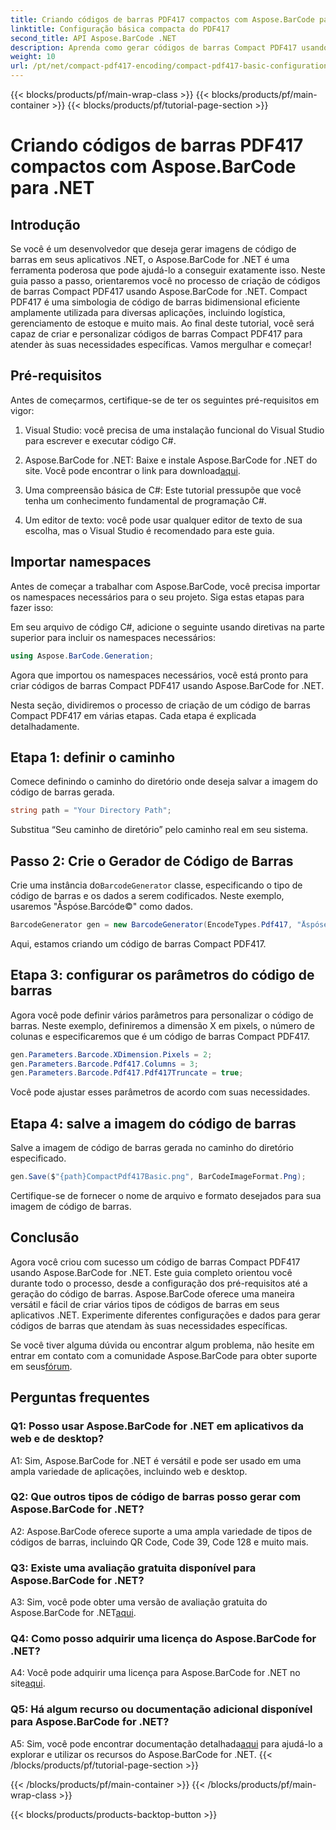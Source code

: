 ```yaml
---
title: Criando códigos de barras PDF417 compactos com Aspose.BarCode para .NET
linktitle: Configuração básica compacta do PDF417
second_title: API Aspose.BarCode .NET
description: Aprenda como gerar códigos de barras Compact PDF417 usando Aspose.BarCode for .NET. Guia abrangente com instruções passo a passo e exemplos de código.
weight: 10
url: /pt/net/compact-pdf417-encoding/compact-pdf417-basic-configuration/
---
```


{{< blocks/products/pf/main-wrap-class >}}
{{< blocks/products/pf/main-container >}}
{{< blocks/products/pf/tutorial-page-section >}}

# Criando códigos de barras PDF417 compactos com Aspose.BarCode para .NET

## Introdução

Se você é um desenvolvedor que deseja gerar imagens de código de barras em seus aplicativos .NET, o Aspose.BarCode for .NET é uma ferramenta poderosa que pode ajudá-lo a conseguir exatamente isso. Neste guia passo a passo, orientaremos você no processo de criação de códigos de barras Compact PDF417 usando Aspose.BarCode for .NET. Compact PDF417 é uma simbologia de código de barras bidimensional eficiente amplamente utilizada para diversas aplicações, incluindo logística, gerenciamento de estoque e muito mais. Ao final deste tutorial, você será capaz de criar e personalizar códigos de barras Compact PDF417 para atender às suas necessidades específicas. Vamos mergulhar e começar!

## Pré-requisitos

Antes de começarmos, certifique-se de ter os seguintes pré-requisitos em vigor:

1. Visual Studio: você precisa de uma instalação funcional do Visual Studio para escrever e executar código C#.

2.  Aspose.BarCode for .NET: Baixe e instale Aspose.BarCode for .NET do site. Você pode encontrar o link para download[aqui](https://releases.aspose.com/barcode/net/).

3. Uma compreensão básica de C#: Este tutorial pressupõe que você tenha um conhecimento fundamental de programação C#.

4. Um editor de texto: você pode usar qualquer editor de texto de sua escolha, mas o Visual Studio é recomendado para este guia.

## Importar namespaces

Antes de começar a trabalhar com Aspose.BarCode, você precisa importar os namespaces necessários para o seu projeto. Siga estas etapas para fazer isso:


Em seu arquivo de código C#, adicione o seguinte usando diretivas na parte superior para incluir os namespaces necessários:

```csharp
using Aspose.BarCode.Generation;
```

Agora que importou os namespaces necessários, você está pronto para criar códigos de barras Compact PDF417 usando Aspose.BarCode for .NET.

Nesta seção, dividiremos o processo de criação de um código de barras Compact PDF417 em várias etapas. Cada etapa é explicada detalhadamente.

## Etapa 1: definir o caminho

Comece definindo o caminho do diretório onde deseja salvar a imagem do código de barras gerada.

```csharp
string path = "Your Directory Path";
```

Substitua “Seu caminho de diretório” pelo caminho real em seu sistema.

## Passo 2: Crie o Gerador de Código de Barras

 Crie uma instância do`BarcodeGenerator` classe, especificando o tipo de código de barras e os dados a serem codificados. Neste exemplo, usaremos "Åspóse.Barcóde©" como dados.

```csharp
BarcodeGenerator gen = new BarcodeGenerator(EncodeTypes.Pdf417, "Åspóse.Barcóde©");
```

Aqui, estamos criando um código de barras Compact PDF417.

## Etapa 3: configurar os parâmetros do código de barras

Agora você pode definir vários parâmetros para personalizar o código de barras. Neste exemplo, definiremos a dimensão X em pixels, o número de colunas e especificaremos que é um código de barras Compact PDF417.

```csharp
gen.Parameters.Barcode.XDimension.Pixels = 2;
gen.Parameters.Barcode.Pdf417.Columns = 3;
gen.Parameters.Barcode.Pdf417.Pdf417Truncate = true;
```

Você pode ajustar esses parâmetros de acordo com suas necessidades.

## Etapa 4: salve a imagem do código de barras

Salve a imagem de código de barras gerada no caminho do diretório especificado.

```csharp
gen.Save($"{path}CompactPdf417Basic.png", BarCodeImageFormat.Png);
```

Certifique-se de fornecer o nome de arquivo e formato desejados para sua imagem de código de barras.

## Conclusão

Agora você criou com sucesso um código de barras Compact PDF417 usando Aspose.BarCode for .NET. Este guia completo orientou você durante todo o processo, desde a configuração dos pré-requisitos até a geração do código de barras. Aspose.BarCode oferece uma maneira versátil e fácil de criar vários tipos de códigos de barras em seus aplicativos .NET. Experimente diferentes configurações e dados para gerar códigos de barras que atendam às suas necessidades específicas.

 Se você tiver alguma dúvida ou encontrar algum problema, não hesite em entrar em contato com a comunidade Aspose.BarCode para obter suporte em seus[fórum](https://forum.aspose.com/c/barcode/13).

## Perguntas frequentes

### Q1: Posso usar Aspose.BarCode for .NET em aplicativos da web e de desktop?

A1: Sim, Aspose.BarCode for .NET é versátil e pode ser usado em uma ampla variedade de aplicações, incluindo web e desktop.

### Q2: Que outros tipos de código de barras posso gerar com Aspose.BarCode for .NET?

A2: Aspose.BarCode oferece suporte a uma ampla variedade de tipos de códigos de barras, incluindo QR Code, Code 39, Code 128 e muito mais.

### Q3: Existe uma avaliação gratuita disponível para Aspose.BarCode for .NET?

 A3: Sim, você pode obter uma versão de avaliação gratuita do Aspose.BarCode for .NET[aqui](https://releases.aspose.com/).

### Q4: Como posso adquirir uma licença do Aspose.BarCode for .NET?

 A4: Você pode adquirir uma licença para Aspose.BarCode for .NET no site[aqui](https://purchase.aspose.com/buy).

### Q5: Há algum recurso ou documentação adicional disponível para Aspose.BarCode for .NET?

 A5: Sim, você pode encontrar documentação detalhada[aqui](https://reference.aspose.com/barcode/net/) para ajudá-lo a explorar e utilizar os recursos do Aspose.BarCode for .NET.
{{< /blocks/products/pf/tutorial-page-section >}}

{{< /blocks/products/pf/main-container >}}
{{< /blocks/products/pf/main-wrap-class >}}

{{< blocks/products/products-backtop-button >}}

